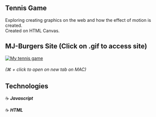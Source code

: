 ## Tennis Game

Exploring creating graphics on the web and how the effect of motion is created.  
Created on HTML Canvas.

## MJ-Burgers Site (Click on .gif to access site)

<a href="http://tennis-jg.surge.sh/" target="_blank"><img src="https://i.imgflip.com/2zsu4q.gif" title="My tennis game" /></a>
<br>
###### (&#x2318; + click to open on new tab on MAC)

## Technologies

:coffee: **_Javascript_**

:coffee: **_HTML_**
